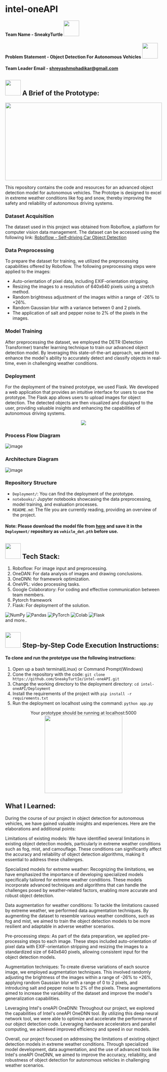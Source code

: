 # intel-oneAPI

#### Team Name - SneakyTurtle <img src = "https://github.com/SneakyTurtIe/intel-oneAPI/assets/59119736/f7ee32ba-d85e-4ab3-8731-b6701d94b313" height = "50px">

#### Problem Statement - Object Detection For Autonomous Vehicles <img src = "https://github.com/SneakyTurtIe/intel-oneAPI/assets/59119736/549af82b-79e6-436a-b067-2e83641a9095" height = "50px">
#### Team Leader Email - shreyashmohadikar@gmail.com




## <img src = "https://github.com/SneakyTurtIe/intel-oneAPI/assets/59119736/80522c5e-f814-4c3d-906a-e5518ccdd150" height = "50px" > A Brief of the Prototype:
  
  
  <img src ="https://media.giphy.com/media/dqQxplKANtn8c/giphy.gif" height = "250" width = "100%"/>
  
  
This repository contains the code and resources for an advanced object detection model for autonomous vehicles. The Prototpe is designed to excel in extreme weather conditions like fog and snow, thereby improving the safety and reliability of autonomous driving systems.

### Dataset Acquisition
The dataset used in this project was obtained from Roboflow, a platform for computer vision data management. The dataset can be accessed using the following link: [Roboflow - Self-driving Car Object Detection](https://public.roboflow.com/object-detection/self-driving-car)

### Data Preprocessing
To prepare the dataset for training, we utilized the preprocessing capabilities offered by Roboflow. The following preprocessing steps were applied to the images:

- Auto-orientation of pixel data, including EXIF-orientation stripping.
- Resizing the images to a resolution of 640x640 pixels using a stretch method.
- Random brightness adjustment of the images within a range of -26% to +26%.
- Random Gaussian blur with a variance between 0 and 2 pixels.
- The application of salt and pepper noise to 2% of the pixels in the images.

### Model Training
After preprocessing the dataset, we employed the DETR (Detection Transformer) transfer learning technique to train our advanced object detection model. By leveraging this state-of-the-art approach, we aimed to enhance the model's ability to accurately detect and classify objects in real-time, even in challenging weather conditions.

### Deployment
For the deployment of the trained prototype, we used Flask. We developed a web application that provides an intuitive interface for users to use the prototype. The Flask app allows users to upload images for object detection. The detected objects are then visualized and displayed to the user, providing valuable insights and enhancing the capabilities of autonomous driving systems.




<p align = "center" > 
  <img src = "https://github.com/SneakyTurtIe/intel-oneAPI/assets/59119736/7c5c24ad-3f94-4c5b-82bc-17cc2f95afd1">
</p>


### Process Flow Diagram
![image](https://github.com/SneakyTurtIe/intel-oneAPI/assets/59119736/60a6fbfc-a7a9-4436-aba8-25d6ffd8fb31)



### Architecture Diagram
![image](https://github.com/SneakyTurtIe/intel-oneAPI/assets/59119736/4ae5024a-068c-42aa-abca-6adfab25bb46)



### Repository Structure
- `Deployment/`: You can find the deployment of the prototype.
- `notebooks/`: Jupyter notebooks showcasing the data preprocessing, model training, and evaluation processes.
- `README.md`: The file you are currently reading, providing an overview of the project.


#### **Note:** Please download the model file from [here](https://drive.google.com/file/d/1vxFshXVYC76bIlvoaqJlnHqjsrhv7iTA/view?usp=sharing) and save it in the `Deployment/` repository as `vehicle_det.pth` before use.
  
  

##  <img src = "https://github.com/SneakyTurtIe/intel-oneAPI/assets/59119736/51de0cd9-f6e8-43ce-bb09-baccd71c0447" height = "50px">  Tech Stack: 
1. Roboflow: For image input and preprocessing.
1. OneDAN: For data analysis of images and drawing conclusions.
1. OneDNN: for framework optimization.
1. OneVPL: video processing tasks.
1. Google Colaboratory: For coding and effective communication between team members.
1. Pytorch framework
1. Flask: For deployment of the solution.


![NumPy](https://img.shields.io/badge/numpy-%23013243.svg?style=for-the-badge&logo=numpy&logoColor=white)
![Pandas](https://img.shields.io/badge/pandas-%23150458.svg?style=for-the-badge&logo=pandas&logoColor=white)
![PyTorch](https://img.shields.io/badge/PyTorch-%23EE4C2C.svg?style=for-the-badge&logo=PyTorch&logoColor=white)
![Colab](https://img.shields.io/badge/google%20colab-%040404.svg?style=for-the-badge&logo=googlecolab&logoColor=white)
![Flask](https://img.shields.io/badge/flask-%23000.svg?style=for-the-badge&logo=flask&logoColor=white)  
and more..

## <img src = "https://github.com/SneakyTurtIe/intel-oneAPI/assets/59119736/8d918e92-7fa3-4218-80b9-d47a0c0e7bcb" height = "50px"> Step-by-Step Code Execution Instructions:
  #### To clone and run the prototype use the following instructions:
  1. Open up a bash terminal(Linux) or Command Prompt(Windows)
  2. Cone the repository with the code: `git clone https://github.com/SneakyTurtIe/intel-oneAPI.git`
  3. Change the working directory to the deployment directory: `cd intel-oneAPI/Deployment`
  4. Install the requirements of the project with `pip install -r requirements.txt`
  5. Run the deployment on localhost using the command: `python app.py`

<p align="center">
  Your prototype should be running at localhost:5000 <br>
  <img src = "https://media.giphy.com/media/JqDeI2yjpSRgdh35oe/giphy.gif" height = "250"/>
</p>

## What I Learned:
During the course of our project in object detection for autonomous vehicles, we have gained valuable insights and experiences. Here are the elaborations and additional points:

Limitations of existing models: We have identified several limitations in existing object detection models, particularly in extreme weather conditions such as fog, mist, and camouflage. These conditions can significantly affect the accuracy and reliability of object detection algorithms, making it essential to address these challenges.

Specialized models for extreme weather: Recognizing the limitations, we have emphasized the importance of developing specialized models specifically tailored for extreme weather conditions. These models incorporate advanced techniques and algorithms that can handle the challenges posed by weather-related factors, enabling more accurate and robust object detection.

Data augmentation for weather conditions: To tackle the limitations caused by extreme weather, we performed data augmentation techniques. By augmenting the dataset to resemble various weather conditions, such as fog and mist, we aimed to train the object detection models to be more resilient and adaptable in adverse weather scenarios.

Pre-processing steps: As part of the data preparation, we applied pre-processing steps to each image. These steps included auto-orientation of pixel data with EXIF-orientation stripping and resizing the images to a standardized size of 640x640 pixels, allowing consistent input for the object detection models.

Augmentation techniques: To create diverse variations of each source image, we employed augmentation techniques. This involved randomly adjusting the brightness of the images within a range of -26% to +26%, applying random Gaussian blur with a range of 0 to 2 pixels, and introducing salt and pepper noise to 2% of the pixels. These augmentations aimed to increase the variability of the dataset and improve the model's generalization capabilities.

Leveraging Intel's oneAPI OneDNN: Throughout our project, we explored the capabilities of Intel's oneAPI OneDNN tool. By utilizing this deep neural network tool, we were able to optimize and accelerate the performance of our object detection code. Leveraging hardware accelerators and parallel computing, we achieved improved efficiency and speed in our models.

Overall, our project focused on addressing the limitations of existing object detection models in extreme weather conditions. Through specialized model development, data augmentation, and the use of advanced tools like Intel's oneAPI OneDNN, we aimed to improve the accuracy, reliability, and robustness of object detection for autonomous vehicles in challenging weather scenarios.




